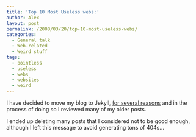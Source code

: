 ```yaml
---
title: 'Top 10 Most Useless webs:'
author: Alex
layout: post
permalink: /2008/03/20/top-10-most-useless-webs/
categories:
  - General talk
  - Web-related
  - Weird stuff
tags:
  - pointless
  - useless
  - webs
  - websites
  - weird
---
```

 

I have decided to move my blog to Jekyll, [for several reasons](http://carlboettiger.info/2012/05/01/Jekyll-vs-Wordpress.html) and in the process of doing so I reviewed many of my older posts.

I ended up deleting many posts that I considered not to be good enough, although I left this message to avoid generating tons of 404s... 